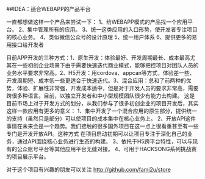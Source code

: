 ##IDEA：适合WEBAPP的产品平台

一直都想做这样一个产品来尝试一下：
1、给WEBAPP模式的产品找一个应用平台。
2、集中管理所有的应用。
3、统一这类应用的入口形势，使开发者专注项目的核心业务。
4、类似微信公众号的设计原理
5、统一用户体系
6、提供更多的易用接口给开发者

目前APP开发的三种方式：1、原生开发：体验最好、开发周期最长、成本最高尤其在一些初创企业场景下由于需要快速迭代商业模式，能够把控项目对团队人员的业务水平要求非常高。2、H5开发：用cordova、appcan等方式，体验差一些、开发周期短、成本低一些更适合于快速迭代。3、混合应用：总和了前两种的优势，体验、扩展性非常强，开发成本适中，但是对于开发人员的要求非常高，需要跨很多种语言。目前，以独立开发者和中小型规模团队很少有能力去构建。
这是目前市场上对于开发方式的划分，从我们参与了很多初创企业的项目开发后，其实这样一款应用有更多的意义：
1、集中开发了一个混合应用的原生部分，提供统一的支持（虽然只是部分）可以使项目的成本集中在核心业务上。
2、开放API这件事情在未来会是一个趋势。我们接触的很多国外项目在这一点上很看重甚至有一些专门是开发开放API。这种方式 在项目启动初期可以让项目专注于深化自己的业务，通过API围绕核心业务进行生态的构建。
3、依托于H5跨平台特性，可以与现有的公众账号平台等其他应用平台无缝对接。
4、可用于HACKSONG系列挑战赛的项目展示平台。

对于这个项目有兴趣的朋友可以关注
http://github.com/fami2u/store